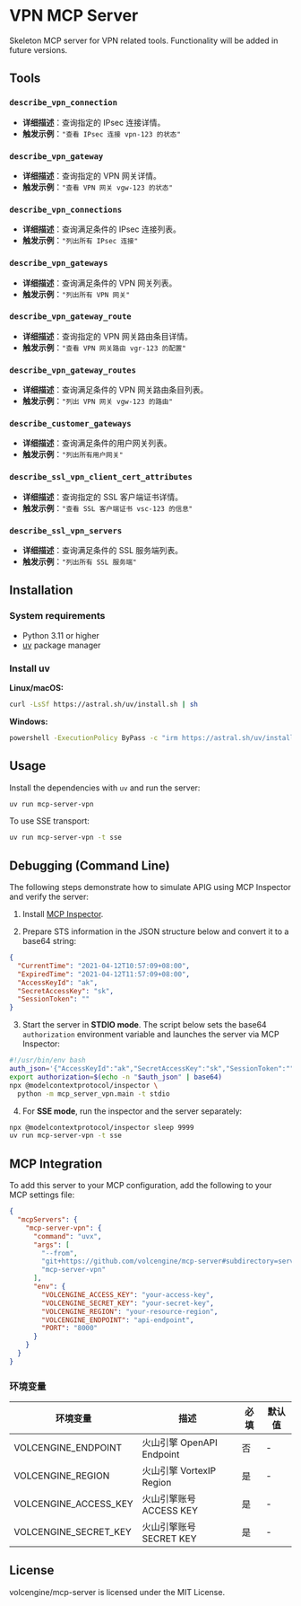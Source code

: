 # VPN MCP Server

Skeleton MCP server for VPN related tools. Functionality will be added in future versions.

## Tools

### `describe_vpn_connection`

- **详细描述**：查询指定的 IPsec 连接详情。
- **触发示例**：`"查看 IPsec 连接 vpn-123 的状态"`


### `describe_vpn_gateway`

- **详细描述**：查询指定的 VPN 网关详情。
- **触发示例**：`"查看 VPN 网关 vgw-123 的状态"`

### `describe_vpn_connections`

- **详细描述**：查询满足条件的 IPsec 连接列表。
- **触发示例**：`"列出所有 IPsec 连接"`

### `describe_vpn_gateways`

- **详细描述**：查询满足条件的 VPN 网关列表。
- **触发示例**：`"列出所有 VPN 网关"`

### `describe_vpn_gateway_route`

- **详细描述**：查询指定的 VPN 网关路由条目详情。
- **触发示例**：`"查看 VPN 网关路由 vgr-123 的配置"`

### `describe_vpn_gateway_routes`

- **详细描述**：查询满足条件的 VPN 网关路由条目列表。
- **触发示例**：`"列出 VPN 网关 vgw-123 的路由"`

### `describe_customer_gateways`

- **详细描述**：查询满足条件的用户网关列表。
- **触发示例**：`"列出所有用户网关"`

### `describe_ssl_vpn_client_cert_attributes`

- **详细描述**：查询指定的 SSL 客户端证书详情。
- **触发示例**：`"查看 SSL 客户端证书 vsc-123 的信息"`

### `describe_ssl_vpn_servers`

- **详细描述**：查询满足条件的 SSL 服务端列表。
- **触发示例**：`"列出所有 SSL 服务端"`

## Installation

### System requirements
- Python 3.11 or higher
- [uv](https://github.com/astral-sh/uv) package manager

### Install uv
**Linux/macOS:**
```bash
curl -LsSf https://astral.sh/uv/install.sh | sh
```

**Windows:**
```bash
powershell -ExecutionPolicy ByPass -c "irm https://astral.sh/uv/install.ps1 | iex"
```

## Usage
Install the dependencies with `uv` and run the server:

```bash
uv run mcp-server-vpn
```

To use SSE transport:
```bash
uv run mcp-server-vpn -t sse
```

## Debugging (Command Line)

The following steps demonstrate how to simulate APIG using MCP Inspector and verify the server:

1. Install [MCP Inspector](https://modelcontextprotocol.io/docs/tools/inspector).

2. Prepare STS information in the JSON structure below and convert it to a base64 string:

```json
{
  "CurrentTime": "2021-04-12T10:57:09+08:00",
  "ExpiredTime": "2021-04-12T11:57:09+08:00",
  "AccessKeyId": "ak",
  "SecretAccessKey": "sk",
  "SessionToken": ""
}
```

3. Start the server in **STDIO mode**. The script below sets the base64 `authorization` environment variable and launches the server via MCP Inspector:

```bash
#!/usr/bin/env bash
auth_json='{"AccessKeyId":"ak","SecretAccessKey":"sk","SessionToken":""}'
export authorization=$(echo -n "$auth_json" | base64)
npx @modelcontextprotocol/inspector \
  python -m mcp_server_vpn.main -t stdio
```

4. For **SSE mode**, run the inspector and the server separately:

```bash
npx @modelcontextprotocol/inspector sleep 9999
uv run mcp-server-vpn -t sse
```

## MCP Integration

To add this server to your MCP configuration, add the following to your MCP settings file:

```json
{
  "mcpServers": {
    "mcp-server-vpn": {
      "command": "uvx",
      "args": [
        "--from",
        "git+https://github.com/volcengine/mcp-server#subdirectory=server/mcp_server_vpn",
        "mcp-server-vpn"
      ],
      "env": {
        "VOLCENGINE_ACCESS_KEY": "your-access-key",
        "VOLCENGINE_SECRET_KEY": "your-secret-key",
        "VOLCENGINE_REGION": "your-resource-region",
        "VOLCENGINE_ENDPOINT": "api-endpoint",
        "PORT": "8000"
      }
    }
  }
}

```

### 环境变量

| 环境变量 | 描述 | 必填 | 默认值 |
| --- | --- | --- | --- |
| VOLCENGINE_ENDPOINT | 火山引擎 OpenAPI Endpoint | 否 | - |
| VOLCENGINE_REGION | 火山引擎 VortexIP Region | 是 | - |
| VOLCENGINE_ACCESS_KEY | 火山引擎账号 ACCESS KEY | 是 | - |
| VOLCENGINE_SECRET_KEY | 火山引擎账号 SECRET KEY | 是 | - |

## License

volcengine/mcp-server is licensed under the MIT License.
